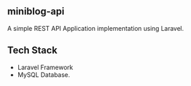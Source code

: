 ## miniblog-api

A simple REST API Application implementation using Laravel.

## Tech Stack

-   Laravel Framework
-   MySQL Database.

